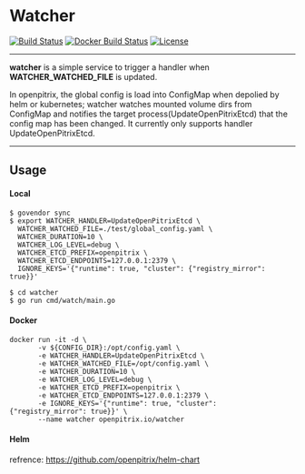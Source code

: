 
# Watcher

[![Build Status](https://travis-ci.org/openpitrix/watcher.svg)](https://travis-ci.org/openpitrix/watcher)
[![Docker Build Status](https://img.shields.io/docker/build/openpitrix/watcher.svg)](https://hub.docker.com/r/openpitrix/watcher/)
[![License](http://img.shields.io/badge/license-apache%20v2-blue.svg)](https://github.com/openpitrix/openpitrix/blob/master/LICENSE)

----

**watcher** is a simple service to trigger a handler when **WATCHER_WATCHED_FILE** is updated.

In openpitrix, the global config is load into ConfigMap when depolied by helm or kubernetes; watcher watches mounted volume dirs from ConfigMap and notifies the target process(UpdateOpenPitrixEtcd) that the config map has been changed.
It currently only supports handler UpdateOpenPitrixEtcd.


----

## Usage

#### Local

```$xslt
$ govendor sync
$ export WATCHER_HANDLER=UpdateOpenPitrixEtcd \
  WATCHER_WATCHED_FILE=./test/global_config.yaml \
  WATCHER_DURATION=10 \
  WATCHER_LOG_LEVEL=debug \
  WATCHER_ETCD_PREFIX=openpitrix \
  WATCHER_ETCD_ENDPOINTS=127.0.0.1:2379 \
  IGNORE_KEYS='{"runtime": true, "cluster": {"registry_mirror": true}}'

$ cd watcher
$ go run cmd/watch/main.go
```

#### Docker

```$xslt
docker run -it -d \
       -v ${CONFIG_DIR}:/opt/config.yaml \
       -e WATCHER_HANDLER=UpdateOpenPitrixEtcd \
       -e WATCHER_WATCHED_FILE=/opt/config.yaml \
       -e WATCHER_DURATION=10 \
       -e WATCHER_LOG_LEVEL=debug \
       -e WATCHER_ETCD_PREFIX=openpitrix \
       -e WATCHER_ETCD_ENDPOINTS=127.0.0.1:2379 \
       -e IGNORE_KEYS='{"runtime": true, "cluster": {"registry_mirror": true}}' \
       --name watcher openpitrix.io/watcher
```

#### Helm

refrence: https://github.com/openpitrix/helm-chart